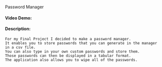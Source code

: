 Password Manager

#### Video Demo: <URL HERE>

#### Description:

    For my Final Project I decided to make a password manager.
    It enables you to store passwords that you can generate in the manager in a csv file.
    You can also type in your own custom passwords and store them.
    Those passwords can then be displayed in a tabular format.
    The application also allows you to wipe all of the passwords.
